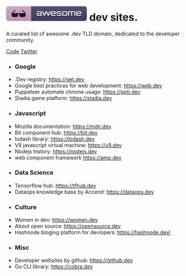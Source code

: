 <p>
	<h1><img src="media/badge.svg"/> dev sites.</h1>
	A curated list of awesome .dev TLD domain, dedicated to the developer community.
</p>
<p>
	<a href="code-of-conduct.md">Code</a>
	<a href="https://twitter.com/qbllr_">Twitter</a>
</p>
<ul>
	<li><h3>Google</h3></li>
	<li>.Dev registry: <a href="https://get.dev/">https://get.dev</a></li>
	<li>Google best practices for web development: <a href="https://web.dev/">https://web.dev</a></li>
	<li>Puppeteer automate chrome usage: <a href="https://pptr.dev/">https://pptr.dev</a></li>
	<li>Stadia game platform: <a href="https://stadia.dev/">https://stadia.dev</a></li>
	<li><h3>Javascript</h3></li>
	<li>Mozilla documentation:  <a href="https://mdn.dev/">https://mdn.dev</a></li>
	<li>Bit component hub: <a href="https://bit.dev/">https://bit.dev</a></li>
	<li>lodash library: <a href="https://lodash.dev/">https://lodash.dev</a></li>
	<li>V8 javascript virtual machine: <a href="https://v8.dev/">https://v8.dev</a></li>
	<li>Nodejs history: <a href="https://nodejs.dev/">https://nodejs.dev</a></li>
	<li>web component framework <a href="https://amp.dev/">https://amp.dev</a></li>
	<li><h3>Data Science</h3></li>
	<li>Tensorflow hub: <a href="https://tfhub.dev/">https://tfhub.dev</a></li>
	<li>Dataops knowledge base by Accend: <a href="https://dataops.dev/">https://dataops.dev</a></li>
	<li><h3>Culture</h3></li>
	<li>Women in dev: <a href="https://women.dev/">https://women.dev</a></li>
	<li>About open source: <a href="https://opensource.dev/">https://opensource.dev</a></li>
	<li>Hashnode bloging platform for devlopers: <a href="https://hashnode.dev/">https://hashnode.dev/</a></li>
	<li><h3>Misc</h3></li>
	<li>Developer websites by github: <a href="https://github.dev/">https://github.dev</a></li>
	<li>Go CLI library: <a href="https://cobra.dev/">https://cobra.dev</a></li>
</ul>
